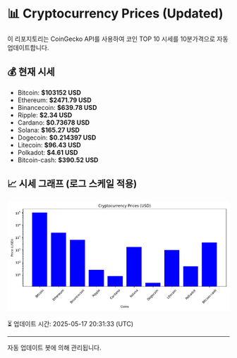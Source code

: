 
# 📊 Cryptocurrency Prices (Updated)

이 리포지토리는 CoinGecko API를 사용하여 코인 TOP 10 시세를 10분가격으로 자동 업데이트합니다.

## 💰 현재 시세
- Bitcoin: **$103152 USD**
- Ethereum: **$2471.79 USD**
- Binancecoin: **$639.78 USD**
- Ripple: **$2.34 USD**
- Cardano: **$0.73678 USD**
- Solana: **$165.27 USD**
- Dogecoin: **$0.214397 USD**
- Litecoin: **$96.43 USD**
- Polkadot: **$4.61 USD**
- Bitcoin-cash: **$390.52 USD**

## 📈 시세 그래프 (로그 스케일 적용)
![Crypto Prices](crypto_prices.png)

⏳ 업데이트 시간: 2025-05-17 20:31:33 (UTC)

---
자동 업데이트 봇에 의해 관리됩니다.
